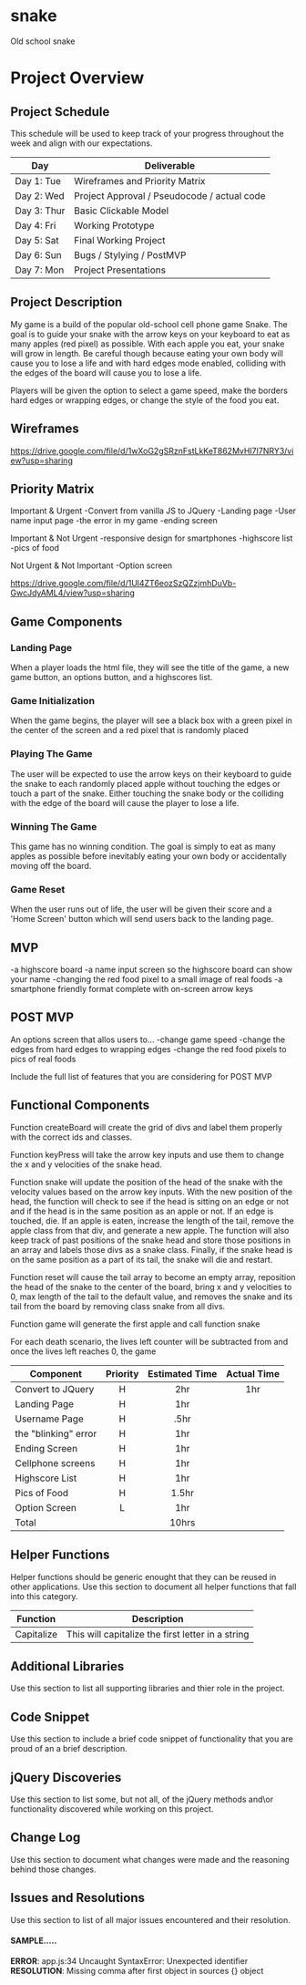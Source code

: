 # snake
Old school snake

# Project Overview

## Project Schedule

This schedule will be used to keep track of your progress throughout the week and align with our expectations.  

|  Day | Deliverable | 
|---|---| 
|Day 1: Tue| Wireframes and Priority Matrix|
|Day 2: Wed| Project Approval /  Pseudocode / actual code|
|Day 3: Thur| Basic Clickable Model |
|Day 4: Fri| Working Prototype |
|Day 5: Sat| Final Working Project |
|Day 6: Sun| Bugs / Stylying / PostMVP |
|Day 7: Mon| Project Presentations |


## Project Description

My game is a build of the popular old-school cell phone game Snake. The goal is to guide your snake with the arrow keys on your keyboard to eat as many apples (red pixel) as possible. With each apple you eat, your snake will grow in length. Be careful though because eating your own body will cause you to lose a life and with hard edges mode enabled, colliding with the edges of the board will cause you to lose a life.

Players will be given the option to select a game speed, make the borders hard edges or wrapping edges, or change the style of the food you eat.

## Wireframes

https://drive.google.com/file/d/1wXoG2gSRznFstLkKeT862MvHl7I7NRY3/view?usp=sharing

## Priority Matrix
Important & Urgent
-Convert from vanilla JS to JQuery
-Landing page
-User name input page
-the error in my game
-ending screen

Important & Not Urgent
-responsive design for smartphones
-highscore list
-pics of food

Not Urgent & Not Important
-Option screen

https://drive.google.com/file/d/1Ul4ZT6eozSzQZzjmhDuVb-GwcJdyAML4/view?usp=sharing

## Game Components

### Landing Page
When a player loads the html file, they will see the title of the game, a new game button, an options button, and a highscores list.

### Game Initialization
When the game begins, the player will see a black box with a green pixel in the center of the screen and a red pixel that is randomly placed 

### Playing The Game
The user will be expected to use the arrow keys on their keyboard to guide the snake to each randomly placed apple without touching the edges or touch a part of the snake. Either touching the snake body or the colliding with the edge of the board will cause the player to lose a life.

### Winning The Game
This game has no winning condition. The goal is simply to eat as many apples as possible before inevitably eating your own body or accidentally moving off the board.

### Game Reset
When the user runs out of life, the user will be given their score and a 'Home Screen' button which will send users back to the landing page.

## MVP 
-a highscore board
-a name input screen so the highscore board can show your name
-changing the red food pixel to a small image of real foods
-a smartphone friendly format complete with on-screen arrow keys

## POST MVP
An options screen that allos users to...
-change game speed
-change the edges from hard edges to wrapping edges
-change the red food pixels to pics of real foods

Include the full list of features that you are considering for POST MVP
## Functional Components

<!-- Based on the initial logic defined in the previous game phases section try and breakdown the logic further into functional components, and by that we mean functions.  Does your logic indicate that code could be encapsulated for the purpose of reusablility.  Once a function has been defined it can then be incorporated into a class as a method.  -->

Function createBoard will create the grid of divs and label them properly with the correct ids and classes.

Function keyPress will take the arrow key inputs and use them to change the x and y velocities of the snake head.

Function snake will update the position of the head of the snake with the velocity values based on the arrow key inputs. With the new position of the head, the function will check to see if the head is sitting on an edge or not and if the head is in the same position as an apple or not. If an edge is touched, die. If an apple is eaten, increase the length of the tail, remove the apple class from that div, and generate a new apple. The function will also keep track of past positions of the snake head and store those positions in an array and labels those divs as a snake class. Finally, if the snake head is on the same position as a part of its tail, the snake will die and restart.

Function reset will cause the tail array to become an empty array, reposition the head of the snake to the center of the board, bring x and y velocities to 0, max length of the tail to the default value, and removes the snake and its tail from the board by removing class snake from all divs.

Function game will generate the first apple and call function snake

For each death scenario, the lives left counter will be subtracted from and once the lives left reaches 0, the game

<!-- Time frames are also key in the development cycle.  You have limited time to code all phases of the game.  Your estimates can then be used to evalute game possibilities based on time needed and the actual time you have before game must be submitted.  -->

| Component | Priority | Estimated Time | Actual Time |
| --- | :---: |  :---: | :---: |
| Convert to JQuery | H | 2hr | 1hr |
| Landing Page | H | 1hr |  |
| Username Page | H | .5hr |  |
| the "blinking" error | H | 1hr |  |
| Ending Screen | H | 1hr |  |
| Cellphone screens | H | 1hr |  |
| Highscore List | H | 1hr |  |
| Pics of Food | H | 1.5hr |  |
| Option Screen | L | 1hr |  |
| Total |  | 10hrs |  |








## Helper Functions
Helper functions should be generic enought that they can be reused in other applications. Use this section to document all helper functions that fall into this category.

| Function | Description | 
| --- | :---: |  
| Capitalize | This will capitalize the first letter in a string | 

## Additional Libraries
 Use this section to list all supporting libraries and thier role in the project. 

## Code Snippet

Use this section to include a brief code snippet of functionality that you are proud of an a brief description.  

## jQuery Discoveries
 Use this section to list some, but not all, of the jQuery methods and\or functionality discovered while working on this project.

## Change Log
 Use this section to document what changes were made and the reasoning behind those changes.  

## Issues and Resolutions
 Use this section to list of all major issues encountered and their resolution.

#### SAMPLE.....
**ERROR**: app.js:34 Uncaught SyntaxError: Unexpected identifier                                
**RESOLUTION**: Missing comma after first object in sources {} object

